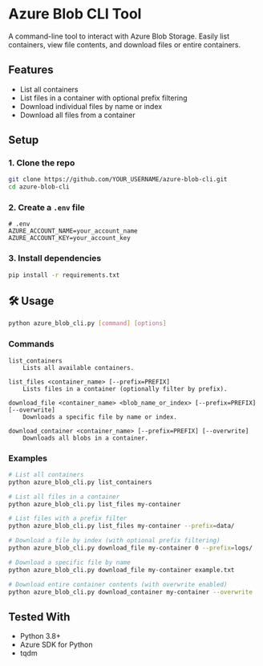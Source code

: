 # Azure Blob CLI Tool

A command-line tool to interact with Azure Blob Storage. Easily list containers, view file contents, and download files or entire containers.

##  Features

- List all containers
- List files in a container with optional prefix filtering
- Download individual files by name or index
- Download all files from a container

##  Setup

### 1. Clone the repo

```bash
git clone https://github.com/YOUR_USERNAME/azure-blob-cli.git
cd azure-blob-cli
```

### 2. Create a `.env` file

```env
# .env
AZURE_ACCOUNT_NAME=your_account_name
AZURE_ACCOUNT_KEY=your_account_key
```

### 3. Install dependencies

```bash
pip install -r requirements.txt
```

## 🛠 Usage

```bash
python azure_blob_cli.py [command] [options]
```

### Commands

```text
list_containers
    Lists all available containers.

list_files <container_name> [--prefix=PREFIX]
    Lists files in a container (optionally filter by prefix).

download_file <container_name> <blob_name_or_index> [--prefix=PREFIX] [--overwrite]
    Downloads a specific file by name or index.

download_container <container_name> [--prefix=PREFIX] [--overwrite]
    Downloads all blobs in a container.
```

### Examples

```bash
# List all containers
python azure_blob_cli.py list_containers

# List all files in a container
python azure_blob_cli.py list_files my-container

# List files with a prefix filter
python azure_blob_cli.py list_files my-container --prefix=data/

# Download a file by index (with optional prefix filtering)
python azure_blob_cli.py download_file my-container 0 --prefix=logs/

# Download a specific file by name
python azure_blob_cli.py download_file my-container example.txt

# Download entire container contents (with overwrite enabled)
python azure_blob_cli.py download_container my-container --overwrite
```

## Tested With

- Python 3.8+
- Azure SDK for Python
- tqdm
